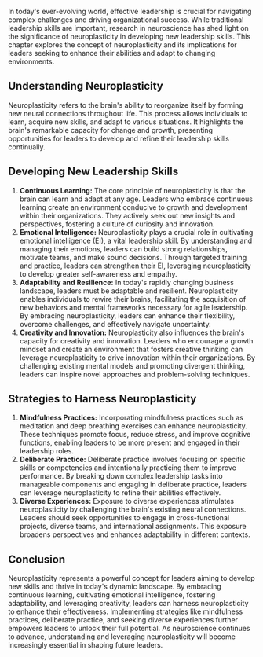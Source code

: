 
In today's ever-evolving world, effective leadership is crucial for navigating complex challenges and driving organizational success. While traditional leadership skills are important, research in neuroscience has shed light on the significance of neuroplasticity in developing new leadership skills. This chapter explores the concept of neuroplasticity and its implications for leaders seeking to enhance their abilities and adapt to changing environments.

## Understanding Neuroplasticity

Neuroplasticity refers to the brain's ability to reorganize itself by forming new neural connections throughout life. This process allows individuals to learn, acquire new skills, and adapt to various situations. It highlights the brain's remarkable capacity for change and growth, presenting opportunities for leaders to develop and refine their leadership skills continually.

## Developing New Leadership Skills

1. **Continuous Learning:** The core principle of neuroplasticity is that the brain can learn and adapt at any age. Leaders who embrace continuous learning create an environment conducive to growth and development within their organizations. They actively seek out new insights and perspectives, fostering a culture of curiosity and innovation.
2. **Emotional Intelligence:** Neuroplasticity plays a crucial role in cultivating emotional intelligence (EI), a vital leadership skill. By understanding and managing their emotions, leaders can build strong relationships, motivate teams, and make sound decisions. Through targeted training and practice, leaders can strengthen their EI, leveraging neuroplasticity to develop greater self-awareness and empathy.
3. **Adaptability and Resilience:** In today's rapidly changing business landscape, leaders must be adaptable and resilient. Neuroplasticity enables individuals to rewire their brains, facilitating the acquisition of new behaviors and mental frameworks necessary for agile leadership. By embracing neuroplasticity, leaders can enhance their flexibility, overcome challenges, and effectively navigate uncertainty.
4. **Creativity and Innovation:** Neuroplasticity also influences the brain's capacity for creativity and innovation. Leaders who encourage a growth mindset and create an environment that fosters creative thinking can leverage neuroplasticity to drive innovation within their organizations. By challenging existing mental models and promoting divergent thinking, leaders can inspire novel approaches and problem-solving techniques.

## Strategies to Harness Neuroplasticity

1. **Mindfulness Practices:** Incorporating mindfulness practices such as meditation and deep breathing exercises can enhance neuroplasticity. These techniques promote focus, reduce stress, and improve cognitive functions, enabling leaders to be more present and engaged in their leadership roles.
2. **Deliberate Practice:** Deliberate practice involves focusing on specific skills or competencies and intentionally practicing them to improve performance. By breaking down complex leadership tasks into manageable components and engaging in deliberate practice, leaders can leverage neuroplasticity to refine their abilities effectively.
3. **Diverse Experiences:** Exposure to diverse experiences stimulates neuroplasticity by challenging the brain's existing neural connections. Leaders should seek opportunities to engage in cross-functional projects, diverse teams, and international assignments. This exposure broadens perspectives and enhances adaptability in different contexts.

## Conclusion

Neuroplasticity represents a powerful concept for leaders aiming to develop new skills and thrive in today's dynamic landscape. By embracing continuous learning, cultivating emotional intelligence, fostering adaptability, and leveraging creativity, leaders can harness neuroplasticity to enhance their effectiveness. Implementing strategies like mindfulness practices, deliberate practice, and seeking diverse experiences further empowers leaders to unlock their full potential. As neuroscience continues to advance, understanding and leveraging neuroplasticity will become increasingly essential in shaping future leaders.
